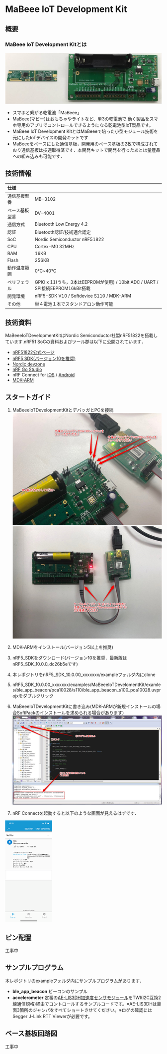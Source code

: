 # MaBeee IoT Development Kit

## 概要

### MaBeee IoT Development Kitとは

![MaBeee IoT Development Kit](img/MaBeee_IoT_Development_Kit_Description2.jpg)

- スマホと繋がる乾電池「MaBeee」
- MaBeee(マビー)はおもちゃやライトなど、単3の乾電池で 動く製品をスマホ専用のアプリでコントロールできるようになる乾電池型IoT製品です。
- MaBeee IoT Development KitとはMaBeeeで培った小型モジュール技術を元にしたIoTデバイスの開発キットです
- MaBeeeをベースにした通信基板，開発用のベース基板の2枚で構成されており通信基板は技適取得済です．本開発キットで開発を行ったあとは量産品への組み込みも可能です．

## 技術情報

|仕様||
|:---|:---|
| 通信基板型番 | MB-3102 |
| ベース基板型番 | DV-4001 |
| 通信方式 | Bluetooth Low Energy 4.2 |
| 認証 | Bluetooth認証/技術適合認定 |
| SoC | Nordic Semiconductor nRF51822 |
| CPU | Cortex-M0 32MHz |
| RAM | 16KB |
| Flash | 256KB |
| 動作温度範囲| 0℃~40℃ |
| ペリフェラル | GPIO x 11(うち，3本はEEPROMが使用) / 10bit ADC / UART / SPI接続EEPROM16kBit搭載 |
| 開発環境 | nRF5-SDK V10 / Softdevice S110 / MDK-ARM |
| その他| 単４電池１本でスタンドアロン動作可能 |

## 技術資料

MaBeeeIoTDevelopmentKitはNordic Semiconductor社製nRF51822を搭載しています.nRF51 SoCの資料およびツール郡は以下に公開されています．

- [nRF51822公式ページ](https://www.nordicsemi.com/eng/Products/Bluetooth-low-energy/nRF51822)
- [nRF5 SDK](https://www.nordicsemi.com/eng/Products/Bluetooth-low-energy/nRF5-SDK)[(バージョン10を推奨)](https://developer.nordicsemi.com/nRF5_SDK/nRF51_SDK_v10.x.x/)
- [Nordic devzone](https://devzone.nordicsemi.com)
- [nRF Go Studio](https://www.nordicsemi.com/eng/Products/2.4GHz-RF/nRFgo-Studio)
- nRF Connect for [iOS](https://itunes.apple.com/jp/app/nrf-connect/id1054362403) / [Android](https://play.google.com/store/apps/details?id=no.nordicsemi.android.mcp&hl=ja)
- [MDK-ARM](http://www2.keil.com/mdk5/)

## スタートガイド

1. MaBeeeIoTDevelopmentKitとデバッガとPCを接続
![Step1](img/MaBeee_IoT_Development_Kit_Start_Guide_Step1_1.JPG)
![Step1](img/MaBeee_IoT_Development_Kit_Start_Guide_Step1_2.JPG)

1. MDK-ARMをインストール(バージョン5以上を推奨)

1. nRF5_SDKをダウンロード(バージョン10を推奨．最新版はnRF5_SDK_10.0.0_dc26b5eです)

1. 本レポジトリをnRF5_SDK_10.0.00_xxxxxxx/exampleフォルダ内にclone

1.  nRF5_SDK_10.0.00_xxxxxxx/examples/MaBeeeIoTDevelomentKit/examles/ble_app_beacon/pca10028/s110/ble_app_beacon_s100_pca10028.uvprojxをダブルクリック

1. MaBeeeIoTDevelopmentKitに書き込み(MDK-ARMが新規インストールの場合SoftPackのインストールを求められる場合があります)
![Step6](img/MaBeee_IoT_Development_Kit_Start_Guide_Step6.JPG)

1. nRF Connectを起動すると以下のような画面が見えるはずです．
<img src="img/MaBeee_IoT_Development_Kit_Start_Guide_Step7.JPG" width="30%">

## ピン配置

工事中

## サンプルプログラム

本レポジトリのexampleフォルダ内にサンプルプログラムがあります．

- **ble_app_beacon** ビーコンのサンプル
- **accelerometer** 定番の[AE-LIS3DH加速度センサモジュール](http://akizukidenshi.com/catalog/g/gK-06791/)をTWI(I2C互換2線通信規格)経由でコントロールするサンプルコードです。※AE-LIS3DHは裏面3箇所のジャンパをすべてショートさせてください。※ログの確認にはSegger J-Link RTT Viewerが必要です。

## ベース基板回路図

工事中
